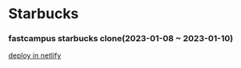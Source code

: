 # Starbucks
### fastcampus starbucks clone(2023-01-08 ~ 2023-01-10)<br/>
<a href="https://super-otter-fe072c.netlify.app/" target="_blank">deploy in netlify</a>

